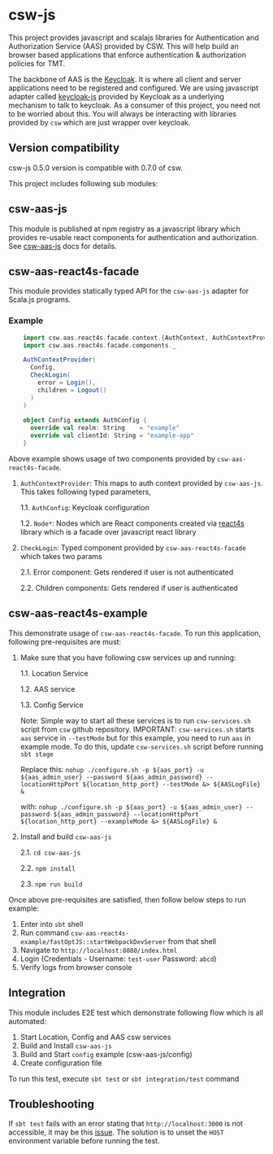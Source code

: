 # csw-js

This project provides javascript and scalajs libraries for Authentication and Authorization Service (AAS) provided by CSW.
This will help build an browser based applications that enforce authentication & authorization policies for TMT.

The backbone of AAS is the [Keycloak](https://www.keycloak.org/documentation.html). It is where all client and server applications need to be registered and configured.
We are using javascript adapter called [keycloak-js](https://www.npmjs.com/package/keycloak-js) provided by Keycloak as a underlying mechanism to talk to keycloak.
As a consumer of this project, you need not to be worried about this. You will always be interacting with libraries provided by `csw` which are just wrapper over keycloak. 


## Version compatibility

csw-js 0.5.0 version is compatible with 0.7.0 of csw.

This project includes following sub modules:
## csw-aas-js
This module is published at npm registry as a javascript library which provides re-usable react components for authentication and authorization.
See [csw-aas-js](https://tmtsoftware.github.io/csw-js/0.1-SNAPSHOT/aas/csw-aas-js) docs for details.

## csw-aas-react4s-facade
This module provides statically typed API for the `csw-aas-js` adapter for Scala.js programs.

### Example
```scala
    import csw.aas.react4s.facade.context.{AuthContext, AuthContextProvider}
    import csw.aas.react4s.facade.components._

    AuthContextProvider(
      Config,
      CheckLogin(
        error = Login(),
        children = Logout()
      )
    )
    
    object Config extends AuthConfig {
      override val realm: String    = "example"
      override val clientId: String = "example-app"
    }
```
Above example shows usage of two components provided by `csw-aas-react4s-facade`.
1. `AuthContextProvider`: This maps to auth context provided by `csw-aas-js`. This takes following typed parameters, 

    1.1. `AuthConfig`: Keycloak configuration
    
    1.2. `Node*`: Nodes which are React components created via [react4s](https://github.com/Ahnfelt/react4s) library which is a facade over javascript react library
    
2. `CheckLogin`: Typed component provided by `csw-aas-react4s-facade` which takes two params

    2.1. Error component: Gets rendered if user is not authenticated
    
    2.2. Children components: Gets rendered if user is authenticated

## csw-aas-react4s-example
This demonstrate usage of `csw-aas-react4s-facade`.
To run this application, following pre-requisites are must:
1. Make sure that you have following csw services up and running:
    
    1.1. Location Service
    
    1.2. AAS service
    
    1.3. Config Service
    
    Note: Simple way to start all these services is to run `csw-services.sh` script from `csw` github repository.
    IMPORTANT: `csw-services.sh` starts `aas` service in `--testMode` but for this example, you need to run `aas` in example mode.
    To do this, update `csw-services.sh` script before running `sbt stage`
    
    Replace this: `nohup ./configure.sh -p ${aas_port} -u ${aas_admin_user} --password ${aas_admin_password} --locationHttpPort ${location_http_port} --testMode &> ${AASLogFile} &`
    
    with: `nohup ./configure.sh -p ${aas_port} -u ${aas_admin_user} --password ${aas_admin_password} --locationHttpPort ${location_http_port} --exampleMode &> ${AASLogFile} &`
    
2. Install and build `csw-aas-js`

    2.1. `cd csw-aas-js`
    
    2.2. `npm install`
    
    2.3. `npm run build` 

Once above pre-requisites are satisfied, then follow below steps to run example:
1. Enter into `sbt` shell
2. Run command `csw-aas-react4s-example/fastOptJS::startWebpackDevServer` from that shell
3. Navigate to `http://localhost:8080/index.html`
4. Login (Credentials - Username: `test-user` Password: `abcd`)
5. Verify logs from browser console

## Integration
This module includes E2E test which demonstrate following flow which is all automated:
1. Start Location, Config and AAS csw services
2. Build and Install `csw-aas-js`
3. Build and Start `config` example (csw-aas-js/config)
4. Create configuration file

To run this test, execute `sbt test` or `sbt integration/test` command

## Troubleshooting

If `sbt test` fails with an error stating that `http://localhost:3000` is not accessible, it may be this [issue](https://github.com/facebook/create-react-app/issues/2844). 
The solution is to unset the `HOST` environment variable before running the test.

